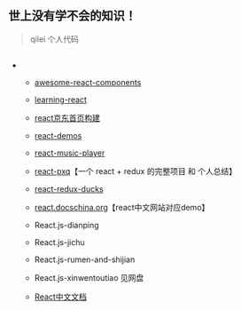 
## 世上没有学不会的知识！
> qilei 个人代码


## 
 *
   * [awesome-react-components](https://github.com/brillout/awesome-react-components)
   * [learning-react](https://github.com/MoonHighway/learning-react)
   * [react京东首页构建](https://github.com/Cathy0807/react)
   * [react-demos](https://github.com/ruanyf/react-demos)
   * [react-music-player](https://github.com/xiaolin3303/react-music-player)
   * [react-pxq](https://github.com/bailicangdu/react-pxq)【一个 react + redux 的完整项目 和 个人总结】
   * [react-redux-ducks](https://github.com/lijie33402/react-redux-ducks)
   * [react.docschina.org](https://react.docschina.org)【react中文网站对应demo】

   * React.js-dianping
   * React.js-jichu
   * React.js-rumen-and-shijian
   * React.js-xinwentoutiao    见网盘


   *  [React中文文档](https://react.docschina.org/)

